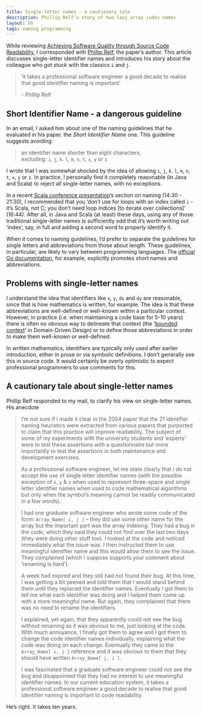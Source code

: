 ```yaml
---
title: Single-letter names - a cautionary tale
description: Phillip Relf’s story of two lazy array index names
layout: hh
tags: naming programming
---
```


While reviewing [Achieving Software Quality through Source Code Readability](relf-2004-source-code-readability), I corresponded with [Phillip Relf](https://au.linkedin.com/in/phillip-relf), the paper’s author.
This article discusses single-letter identifier names and introduces his story about the colleague who got stuck with the classics `i` and `j`.

<blockquote class="big" style="max-width:35em">
<p>‘it takes a professional software engineer a good decade to realise that good identifier naming is important’</p>
<p>- Phillip Relf</p>
</blockquote>

## Short Identifier Name - a dangerous guideline

In an email, I asked him about one of the naming guidelines that he evaluated in his paper. the _Short Identifier Name_ one.
This guideline suggests avoiding:

> an identifier name shorter than eight characters,  
> excluding: `i`, `j`, `k`. `l`, `m`, `n`, `t`, `x`, `y` or `z`

I wrote that I was somewhat shocked by the idea of allowing `i`, `j`, `k`. `l`, `m`, `n`, `t`, `x`, `y` or `z`.
In practice, I personally find it completely reasonable (in Java and Scala) to reject all single-letter names, with no exceptions.

In a recent [Scala conference presentation](https://skillsmatter.com/skillscasts/9104-how-to-write-maintainable-scala-code#video)’s section on naming (14:30 - 21:30), I recommended that you ‘don’t use for loops with an index called `i` - it’s Scala, not C; you don’t need loop indices \[to iterate over collections\]’ (16:44).
After all, in Java and Scala (at least) these days, using any of those traditional single-letter names is sufficiently odd that it’s worth writing out ‘index’, say, in full and adding a second word to properly identify it.

When it comes to naming guidelines, I’d prefer to separate the guidelines for single letters and abbreviations from those about length.
These guidelines, in particular, are likely to vary between programming languages.
The [official Go documentation](https://golang.org/doc/effective_go.html#names), for example, explicitly promotes short names and abbreviations.

## Problems with single-letter names

I understand the idea that identifiers like `x`, `y`, `dx` and `dy` are reasonable, since that is how mathematics is written, for example.
The idea is that these abbreviations are well-defined or well-known within a particular context.
However, in practice (i.e. when maintaining a code base for 5-10 years) there is often no obvious way to delineate that context (the ‘[bounded context](https://martinfowler.com/bliki/BoundedContext.html)’ in Domain-Driven Design) or to define those abbreviations in order to make them well-known or well-defined.

In written mathematics, identifiers are typically only used after earlier introduction, either in prose or via symbolic definitions.
I don’t generally see this in source code.
It would certainly be overly optimistic to expect professional programmers to use comments for this.

## A cautionary tale about single-letter names

Phillip Relf responded to my mail, to clarify his view on single-letter names.
His anecdote

> I’m not sure if I made it clear in the 2004 paper that the 21 identifier naming heuristics were extracted from various papers that purported to claim that this practice will improve readability.
> The subject of some of my experiments with the university students and ‘experts’ were to test these assertions with a questionnaire but more importantly to test the assertions in both maintenance and development exercises.
>
> As a professional software engineer, let me state clearly that I do not accept the use of single letter identifier names (with the possible exception of `x`, `y` & `z` when used to represent three-space and single letter identifier names when used to code mathematical algorithms but only when the symbol’s meaning cannot be readily communicated in a few words).
>
> I had one graduate software engineer who wrote some code of the form: `Array_Name[ i, j ]` – they did use some other name for the array but the important part was the array indexing.
> They had a bug in the code, which they said they could not find over the last two days (they were doing other stuff too).
> I looked at the code and noticed immediately what the issue was.
> I then instructed them to use meaningful identifier name and this would allow them to see the issue.
> They complained (which I suppose supports your comment about ‘renaming is hard’).
>
> A week had expired and they still had not found their bug.
> At this time, I was getting a bit peeved and told them that I would stand behind them until they replaced the identifier names.
> Eventually I got them to tell me what each identifier was doing and I helped them come up with a more meaningful name.
> But again, they complained that there was no need to rename the identifiers.
>
> I explained, yet again, that they apparently could not see the bug without renaming as it was obvious to me, just looking at the code.
> With much annoyance, I finally got them to agree and I got them to change the code identifier names individually, explaining what the code was doing on each change.
> Eventually they came to the `Array_Name[ i, j ]` reference and it was obvious to them that they should have written `Array_Name[ j, i ]`.
>
> I was fascinated that a graduate software engineer could not see the bug and disappointed that they had no interest to use meaningful identifier names.
> In our current education system, it takes a professional software engineer a good decade to realise that good identifier naming is important to code readability.

He’s right. It takes ten years.
